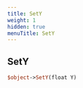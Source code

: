 ```yaml
---
title: SetY
weight: 1
hidden: true
menuTitle: SetY
---
```

## SetY
```perl
$object->SetY(float Y)
```